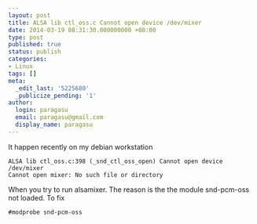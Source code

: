 ```yaml
---
layout: post
title: ALSA lib ctl_oss.c Cannot open device /dev/mixer
date: 2014-03-19 08:31:30.000000000 +08:00
type: post
published: true
status: publish
categories:
- Linux
tags: []
meta:
  _edit_last: '5225680'
  _publicize_pending: '1'
author:
  login: paragasu
  email: paragasu@gmail.com
  display_name: paragasu
---
```

It happen recently on my debian workstation

    ALSA lib ctl_oss.c:398 (_snd_ctl_oss_open) Cannot open device /dev/mixer
    Cannot open mixer: No such file or directory

When you try to run alsamixer. The reason is the the module snd-pcm-oss not loaded. To fix

    #modprobe snd-pcm-oss

